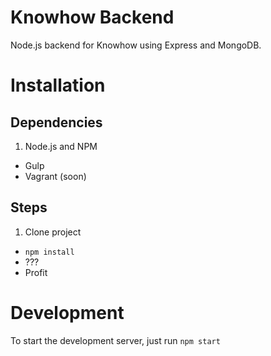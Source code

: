Knowhow Backend
=================

Node.js backend for Knowhow using Express and MongoDB.

# Installation

## Dependencies

1. Node.js and NPM
- Gulp
- Vagrant (soon)

## Steps

1. Clone project
- `npm install`
- ???
- Profit

# Development

To start the development server, just run `npm start`
